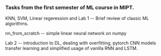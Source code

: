 ### Tasks from the first semester of ML course in MIPT. 

KNN, SVM, Linear regeression and Lab 1 -- Brief review of classic ML algorithms.

nn_from_scratch -- simple linear neural network on numpy

Lab 2 -- introduction to DL, dealing with overfitting, pytorch CNN models transfer learning and simplified usage of vanilla RNN and LSTM.
